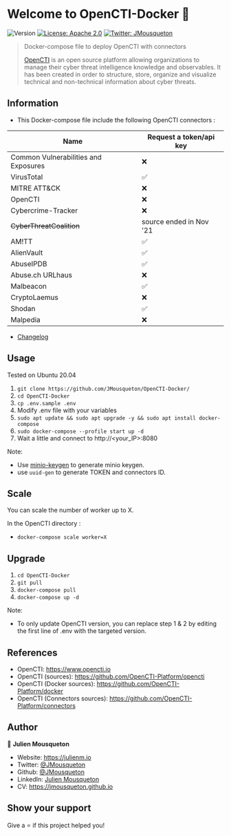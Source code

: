 # Welcome to OpenCTI-Docker 👋

![Version](https://img.shields.io/badge/version-5.3.1-blue.svg?cacheSeconds=2592000)
[![License: Apache 2.0](https://img.shields.io/badge/License-Apache2.0-yellow.svg)](#)
[![Twitter: JMousqueton](https://img.shields.io/twitter/follow/JMousqueton.svg?style=social)](https://twitter.com/JMousqueton)

> Docker-compose file to deploy OpenCTI with connectors
>
> [OpenCTI](https://www.opencti.io) is an open source platform allowing organizations to manage their cyber threat intelligence knowledge and observables. It has been created in order to structure, store, organize and visualize technical and non-technical information about cyber threats.

## Information

- This Docker-compose file include the following OpenCTI connectors :

| Name | Request a token/api key |
| ------- | ------------------ |
| Common Vulnerabilities and Exposures | :x: |
| VirusTotal | :white_check_mark: |
| MITRE ATT&CK | :x: |
| OpenCTI | :x: |
| Cybercrime-Tracker | :x: |
| ~~CyberThreatCoalition~~ | source ended in Nov '21 |
| AM!TT | :white_check_mark: |
| AlienVault | :white_check_mark: |
| AbuseIPDB | :white_check_mark: |
| Abuse.ch URLhaus | :x: |
| Malbeacon  | :white_check_mark: |
| CryptoLaemus | :x: |
| Shodan | :white_check_mark: |
| Malpedia | :x: |

- [Changelog](CHANGELOG.md)

## Usage

Tested on Ubuntu 20.04

 1) ``git clone https://github.com/JMousqueton/OpenCTI-Docker/``
 2) ``cd OpenCTI-Docker``
 3) ``cp .env.sample .env``
 4) Modify .env file with your variables
 5) ``sudo apt update && sudo apt upgrade -y && sudo apt install docker-compose``
 6) ``sudo docker-compose --profile start up -d``
 7) Wait a little and connect to http://<your_IP>:8080

Note:

- Use [minio-keygen](https://github.com/JMousqueton/minio-keygen) to generate minio keygen.
- use ``uuid-gen`` to generate TOKEN and connectors ID.

## Scale

You can scale the number of worker up to X.

In the OpenCTI directory :

- ``docker-compose scale worker=X``

## Upgrade

 1) ``cd OpenCTI-Docker``
 2) ``git pull``
 3) ``docker-compose pull``
 4) ``docker-compose up -d``  

Note:

- To only update OpenCTI version, you can replace step 1 & 2 by editing the first line of .env with the targeted version.

## References

- OpenCTI: <https://www.opencti.io>
- OpenCTI (sources): <https://github.com/OpenCTI-Platform/opencti>
- OpenCTI (Docker sources): <https://github.com/OpenCTI-Platform/docker>
- OpenCTI (Connectors sources): <https://github.com/OpenCTI-Platform/connectors>

## Author

👤 **Julien Mousqueton**

- Website: <https://julienm.io>
- Twitter: [@JMousqueton](https://twitter.com/JMousqueton)
- Github: [@JMousqueton](https://github.com/JMousqueton)
- LinkedIn: [Julien Mousqueton](https://linkedin.com/in/julienmousqueton)
- CV: <https://jmousqueton.github.io>

## Show your support

Give a ⭐️ if this project helped you!

